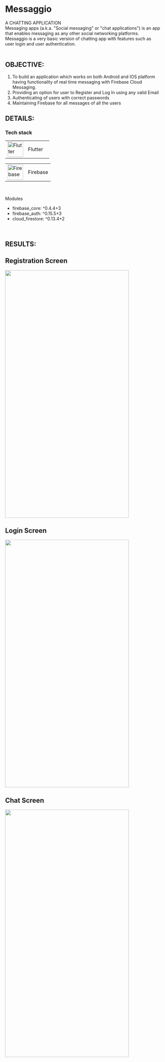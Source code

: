 # Messaggio
A CHATTING APPLICATION
<br>
Messaging apps (a.k.a. "Social messaging" or "chat applications") is an app that enables messaging as any other social networking platforms. 
Messaggio is a very basic version of chatting app with features such as user login and user authentication.
<br><br>

## OBJECTIVE:
1. To build an application which works on both Android and IOS platform having functionality of real time messaging with Firebase Cloud Messaging.<br>
2. Providing an option for user to Register and Log In using any valid Email<br>
3. Authenticating of users with correct passwords<br>
4. Maintaining Firebase for all messages of all the users<br>

## DETAILS:
### Tech stack

<table>
  <tr>
    <td><img src = "https://cdn.icon-icons.com/icons2/2107/PNG/512/file_type_flutter_icon_130599.png" alt="Flutter" width="50" height="50"></td>
    <td>Flutter &nbsp&nbsp</td>
  </tr>
</table>
<table>
<tr>
    <td><img src = "https://cdn4.iconfinder.com/data/icons/google-i-o-2016/512/google_firebase-2-512.png" alt="Firebase" width="50" height="50"></td>
    <td>Firebase</td>
  </tr>  
</table>
<br>

Modules
- firebase_core: ^0.4.4+3 <br>
- firebase_auth: ^0.15.5+3 <br>
- cloud_firestore: ^0.13.4+2 <br>
<br>

## RESULTS:
## Registration Screen <br>

<img src="https://user-images.githubusercontent.com/75100010/137852519-7126dbd3-77dd-44a0-8fac-15dbcd6bcd78.jpeg" width="400" height="800"> 

## Login Screen

<img src="https://user-images.githubusercontent.com/75100010/137852545-4642d7b1-f787-4b2b-ba12-16a90c42989d.jpeg" width="400" height="800"> 

## Chat Screen

<img src="https://user-images.githubusercontent.com/75100010/137853294-b18bd79f-3716-444b-8d5f-b93ba4e8b19b.jpeg" width="400" height="800"> 



